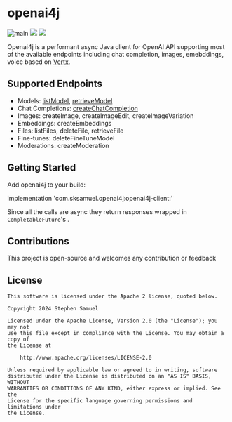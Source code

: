 # openai4j

![main](https://github.com/sksamuel/openai4j/workflows/main/badge.svg)
[<img src="https://img.shields.io/maven-central/v/com.sksamuel.openai4j/aedile-core.svg?label=latest%20release"/>](https://central.sonatype.com/search?q=openai4j)
[<img src="https://img.shields.io/nexus/s/https/s01.oss.sonatype.org/com.sksamuel.openai4j/openai4j-cclient.svg?label=latest%20snapshot&style=plastic"/>](https://s01.oss.sonatype.org/content/repositories/snapshots/com/sksamuel/openai4j/)


Openai4j is a performant async Java client for OpenAI API supporting most of the available endpoints including chat
completion, images, emebddings, voice based on [Vertx](https://vertx.io).

## Supported Endpoints

* Models: [listModel](https://platform.openai.com/docs/api-reference/models/list), [retrieveModel](https://platform.openai.com/docs/api-reference/models/retrieve)
* Chat Completions: [createChatCompletion](https://platform.openai.com/docs/api-reference/chat/create)
* Images: createImage, createImageEdit, createImageVariation
* Embeddings: createEmbeddings
* Files: listFiles, deleteFile, retrieveFile
* Fine-tunes: deleteFineTuneModel
* Moderations: createModeration

## Getting Started

Add openai4j to your build:

implementation 'com.sksamuel.openai4j:openai4j-client:<version>'

Since all the calls are async they return responses wrapped in `CompletableFuture`'s .

## Contributions

This project is open-source and welcomes any contribution or feedback

## License

```
This software is licensed under the Apache 2 license, quoted below.

Copyright 2024 Stephen Samuel

Licensed under the Apache License, Version 2.0 (the "License"); you may not
use this file except in compliance with the License. You may obtain a copy of
the License at

    http://www.apache.org/licenses/LICENSE-2.0

Unless required by applicable law or agreed to in writing, software
distributed under the License is distributed on an "AS IS" BASIS, WITHOUT
WARRANTIES OR CONDITIONS OF ANY KIND, either express or implied. See the
License for the specific language governing permissions and limitations under
the License.
```
